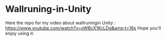 # Wallruning-in-Unity
Here the repo for my video about wallruningin Unity : https://www.youtube.com/watch?v=oWBcX1KcLDg&amp;t=16s Hope you'll enjoy using it.
